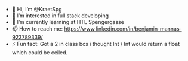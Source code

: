 - 👋 Hi, I’m @KraetSpg
- 👀 I’m interested in full stack developing
- 🌱 I’m currently learning at HTL Spengergasse
- 📫 How to reach me: https://www.linkedin.com/in/benjamin-mannas-923789339/
- ⚡ Fun fact: Got a 2 in class bcs i thought Int / Int would return a float which could be ceiled. 

<!---
KraetSpg/KraetSpg is a ✨ special ✨ repository because its `README.md` (this file) appears on your GitHub profile.
You can click the Preview link to take a look at your changes.
--->
